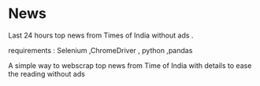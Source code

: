 # News
Last 24 hours top news from Times of India without ads .

requirements  :  Selenium ,ChromeDriver , python ,pandas

A simple way to webscrap top news from Time of India with details to ease the reading without ads 
